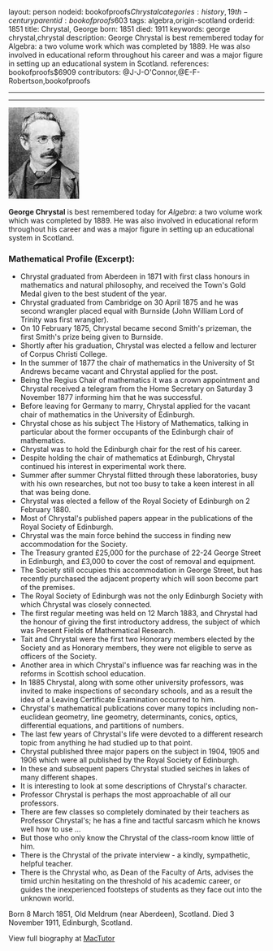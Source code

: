 layout: person
nodeid: bookofproofs$Chrystal
categories: history,19th-century
parentid: bookofproofs$603
tags: algebra,origin-scotland
orderid: 1851
title: Chrystal, George
born: 1851
died: 1911
keywords: george chrystal,chrystal
description: George Chrystal is best remembered today for Algebra: a two volume work which was completed by 1889. He was also involved in educational reform throughout his career and was a major figure in setting up an educational system in Scotland.
references: bookofproofs$6909
contributors: @J-J-O'Connor,@E-F-Robertson,bookofproofs

---



---

![Chrystal.jpg](https://github.com/bookofproofs/bookofproofs.github.io/blob/main/_sources/_assets/images/portraits/Chrystal.jpg?raw=true)

**George Chrystal** is best remembered today for _Algebra_: a two volume work which was completed by 1889. He was also involved in educational reform throughout his career and was a major figure in setting up an educational system in Scotland.

### Mathematical Profile (Excerpt):
* Chrystal graduated from Aberdeen in 1871 with first class honours in mathematics and natural philosophy, and received the Town's Gold Medal given to the best student of the year.
* Chrystal graduated from Cambridge on 30 April 1875 and he was second wrangler placed equal with Burnside (John William Lord of Trinity was first wrangler).
* On 10 February 1875, Chrystal became second Smith's prizeman, the first Smith's prize being given to Burnside.
* Shortly after his graduation, Chrystal was elected a fellow and lecturer of Corpus Christi College.
* In the summer of 1877 the chair of mathematics in the University of St Andrews became vacant and Chrystal applied for the post.
* Being the Regius Chair of mathematics it was a crown appointment and Chrystal received a telegram from the Home Secretary on Saturday 3 November 1877 informing him that he was successful.
* Before leaving for Germany to marry, Chrystal applied for the vacant chair of mathematics in the University of Edinburgh.
* Chrystal chose as his subject The History of Mathematics, talking in particular about the former occupants of the Edinburgh chair of mathematics.
* Chrystal was to hold the Edinburgh chair for the rest of his career.
* Despite holding the chair of mathematics at Edinburgh, Chrystal continued his interest in experimental work there.
* Summer after summer Chrystal flitted through these laboratories, busy with his own researches, but not too busy to take a keen interest in all that was being done.
* Chrystal was elected a fellow of the Royal Society of Edinburgh on 2 February 1880.
* Most of Chrystal's published papers appear in the publications of the Royal Society of Edinburgh.
* Chrystal was the main force behind the success in finding new accommodation for the Society.
* The Treasury granted £25,000 for the purchase of 22-24 George Street in Edinburgh, and £3,000 to cover the cost of removal and equipment.
* The Society still occupies this accommodation in George Street, but has recently purchased the adjacent property which will soon become part of the premises.
* The Royal Society of Edinburgh was not the only Edinburgh Society with which Chrystal was closely connected.
* The first regular meeting was held on 12 March 1883, and Chrystal had the honour of giving the first introductory address, the subject of which was Present Fields of Mathematical Research.
* Tait and Chrystal were the first two Honorary members elected by the Society and as Honorary members, they were not eligible to serve as officers of the Society.
* Another area in which Chrystal's influence was far reaching was in the reforms in Scottish school education.
* In 1885 Chrystal, along with some other university professors, was invited to make inspections of secondary schools, and as a result the idea of a Leaving Certificate Examination occurred to him.
* Chrystal's mathematical publications cover many topics including non-euclidean geometry, line geometry, determinants, conics, optics, differential equations, and partitions of numbers.
* The last few years of Chrystal's life were devoted to a different research topic from anything he had studied up to that point.
* Chrystal published three major papers on the subject in 1904, 1905 and 1906 which were all published by the Royal Society of Edinburgh.
* In these and subsequent papers Chrystal studied seiches in lakes of many different shapes.
* It is interesting to look at some descriptions of Chrystal's character.
* Professor Chrystal is perhaps the most approachable of all our professors.
* There are few classes so completely dominated by their teachers as Professor Chrystal's; he has a fine and tactful sarcasm which he knows well how to use ...
* But those who only know the Chrystal of the class-room know little of him.
* There is the Chrystal of the private interview - a kindly, sympathetic, helpful teacher.
* There is the Chrystal who, as Dean of the Faculty of Arts, advises the timid urchin hesitating on the threshold of his academic career, or guides the inexperienced footsteps of students as they face out into the unknown world.

Born 8 March 1851, Old Meldrum (near Aberdeen), Scotland. Died 3 November 1911, Edinburgh, Scotland.

View full biography at [MacTutor](https://mathshistory.st-andrews.ac.uk/Biographies/Chrystal/)
